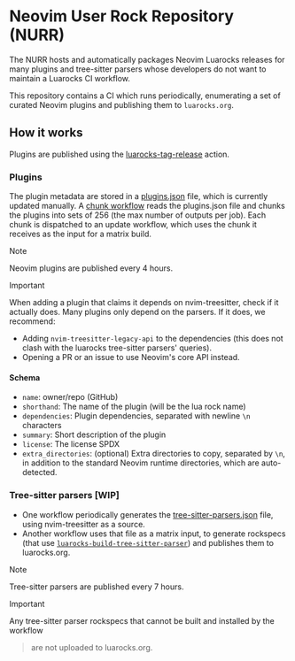 # Neovim User Rock Repository (NURR)

The NURR hosts and automatically packages Neovim Luarocks releases for many plugins
and tree-sitter parsers whose developers do not want to maintain a Luarocks CI workflow.

This repository contains a CI which runs periodically, enumerating a set of curated Neovim plugins
and publishing them to `luarocks.org`.

<!-- FIXME: -->
<!-- the `neovim` manifest on `luarocks.org` - this keeps the root manifest clean -->
<!-- and allows the original authors to publish their own plugins if they so choose. -->

## How it works

Plugins are published using the [luarocks-tag-release](https://github.com/nvim-neorocks/luarocks-tag-release)
action.

### Plugins

The plugin metadata are stored in a [plugins.json](./plugins.json) file, which
is currently updated manually.
A [chunk workflow](./.github/workflows/chunk.yml) reads the plugins.json file and 
chunks the plugins into sets of 256 (the max number of outputs per job).
Each chunk is dispatched to an update workflow, 
which uses the chunk it receives as the input for a matrix build.

> [!NOTE]
>
> Neovim plugins are published every 4 hours.

> [!IMPORTANT]
>
> When adding a plugin that claims it depends on nvim-treesitter,
> check if it actually does. Many plugins only depend on the parsers.
> If it does, we recommend:
>
> - Adding `nvim-treesitter-legacy-api` to the dependencies
>   (this does not clash with the luarocks tree-sitter parsers' queries).
> - Opening a PR or an issue to use Neovim's core API instead.

#### Schema

- `name`: owner/repo (GitHub)
- `shorthand`: The name of the plugin (will be the lua rock name)
- `dependencies`: Plugin dependencies, separated with newline `\n` characters
- `summary`: Short description of the plugin
- `license`: The license SPDX
- `extra_directories`: (optional) Extra directories to copy, separated by `\n`,
  in addition to the standard Neovim runtime directories, which are auto-detected.

### Tree-sitter parsers [WIP]

- One workflow periodically generates the [tree-sitter-parsers.json](./tree-sitter-parsers.json)
  file, using nvim-treesitter as a source.
- Another workflow uses that file as a matrix input, to generate
  rockspecs (that use [`luarocks-build-tree-sitter-parser`](https://github.com/nvim-neorocks/luarocks-build-treesitter-parser))
  and publishes them to luarocks.org.

> [!NOTE]
>
> Tree-sitter parsers are published every 7 hours.

> [!IMPORTANT]
>
> Any tree-sitter parser rockspecs that cannot be built and installed by the workflow

> are not uploaded to luarocks.org.
